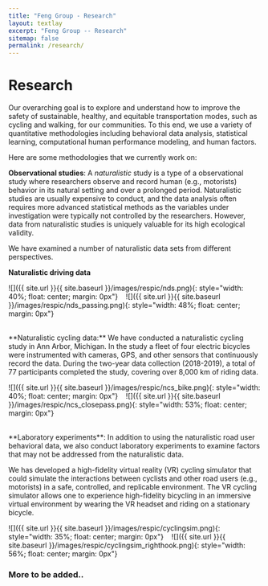 ```yaml
---
title: "Feng Group - Research"
layout: textlay
excerpt: "Feng Group -- Research"
sitemap: false
permalink: /research/
---
```


# Research

Our overarching goal is to explore and understand how to improve the safety of sustainable, healthy, and equitable transportation modes, such as cycling and walking, for our communities.
To this end, we use a variety of quantitative methodologies including behavioral data analysis, statistical learning, computational human performance modeling, and human factors. 

Here are some methodologies that we currently work on:

**Observational studies**: A *naturalistic* study is a type of a observational study where researchers observe and record human (e.g., motorists) behavior in its natural setting and over a prolonged period. 
Naturalistic studies are usually expensive to conduct, and the data analysis often requires more advanced statistical methods as the variables under investigation were typically not controlled by the researchers. 
However, data from naturalistic studies is uniquely valuable for its high ecological validity. 

We have examined a number of naturalistic data sets from different perspectives.

**Naturalistic driving data**

![]({{ site.url }}{{ site.baseurl }}/images/respic/nds.png){: style="width: 40%; float: center; margin: 0px"}
&nbsp;&nbsp;
![]({{ site.url }}{{ site.baseurl }}/images/respic/nds_passing.png){: style="width: 48%; float: center; margin: 0px"}

<br>
**Naturalistic cycling data:** We have conducted a naturalistic cycling study in Ann Arbor, Michigan. 
In the study a fleet of four electric bicycles were instrumented with cameras, GPS, and other sensors that continuously record the data. 
During the two-year data collection (2018-2019), a total of 77 participants completed the study, covering over 8,000 km of riding data.

![]({{ site.url }}{{ site.baseurl }}/images/respic/ncs_bike.png){: style="width: 40%; float: center; margin: 0px"}
&nbsp;&nbsp;
![]({{ site.url }}{{ site.baseurl }}/images/respic/ncs_closepass.png){: style="width: 53%; float: center; margin: 0px"}


<br>
**Laboratory experiments**: In addition to using the naturalistic road user behavioral data, we also conduct laboratory experiments to examine factors that may not be addressed from the naturalistic data.

We has developed a high-fidelity virtual reality (VR) cycling simulator that could simulate the interactions between cyclists and other road users (e.g., motorists) in a safe, controlled, and replicable environment. The VR cycling simulator allows one to experience high-fidelity bicycling in an immersive virtual environment by wearing the VR headset and riding on a stationary bicycle. 

![]({{ site.url }}{{ site.baseurl }}/images/respic/cyclingsim.png){: style="width: 35%; float: center; margin: 0px"}
&nbsp;&nbsp;
![]({{ site.url }}{{ site.baseurl }}/images/respic/cyclingsim_righthook.png){: style="width: 56%; float: center; margin: 0px"}

### More to be added..